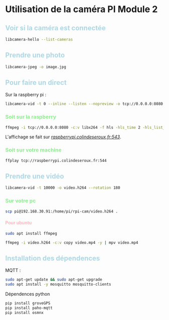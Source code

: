 # Utilisation de la caméra PI Module 2

## <span style="color:lightblue">Voir si la caméra est connectée</span>

```sh
libcamera-hello --list-cameras
```

## <span style="color:lightblue">Prendre une photo</span>

```sh
libcamera-jpeg -o image.jpg
```

## <span style="color:lightblue">Pour faire un direct</span>

Sur la raspberry pi :

```sh
libcamera-vid -t 0 --inline --listen --nopreview -o tcp://0.0.0.0:8080
```

### <span style="color:lightgreen">Soit sur la raspberry</span>

```sh
ffmpeg -i tcp://0.0.0.0:8080 -c:v libx264 -f hls -hls_time 2 -hls_list_size 10 -hls_segment_filename "/home/pi/nginx/rpi-cam/live/segment%03d.ts" /home/pi/nginx/rpi-cam/live/playlist.m3u8
```

L'affichage se fait sur _[raspberrypi.colindeseroux.fr:543](https://raspberrypi.colindeseroux.fr:543)_.

### <span style="color:lightgreen">Soit sur votre machine</span>

```sh
ffplay tcp://raspberrypi.colindeseroux.fr:544
```

## <span style="color:lightblue">Prendre une vidéo</span>

```sh
libcamera-vid -t 10000 -o video.h264 --rotation 180
```

### <span style="color:lightgreen">Sur votre pc</span>

```sh
scp pi@192.168.30.91:/home/pi/rpi-cam/video.h264 .
```

#### <span style="color:lightpink">Pour ubuntu</span>

```sh
sudo apt install ffmpeg
```

```sh
ffmpeg -i video.h264 -c:v copy video.mp4 -y | mpv video.mp4
```

## <span style="color:lightblue">Installation des dépendences</span>

MQTT :

```sh
sudo apt-get update && sudo apt-get upgrade
sudo apt install -y mosquitto mosquitto-clients
```

Dépendences python

```sh
pip install groveGPS
pip install paho-mqtt
pip install osmnx
```
